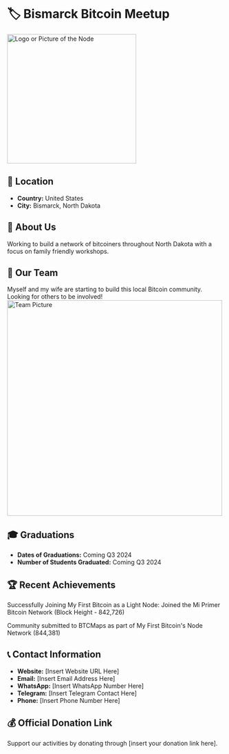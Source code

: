 # 🏷️ Bismarck Bitcoin Meetup
<img src="https://github.com/MyFirstBitcoin/Light-Node-Directory/blob/main/logo_placeholder.png" width="300" alt="Logo or Picture of the Node"> <!-- 1 picture maximum -->

## 📍 Location
- **Country:** United States
- **City:** Bismarck, North Dakota

## 📖 About Us
Working to build a network of bitcoiners throughout North Dakota with a focus on family friendly workshops. 

## 👥 Our Team
Myself and my wife are starting to build this local Bitcoin community. Looking for others to be involved!
<img src="https://github.com/MyFirstBitcoin/Light-Node-Directory/blob/main/Bart_Bitcoin_Diploma_1.jpg" width="500" alt="Team Picture"> <!-- 1 picture maximum -->

## 🎓 Graduations
- **Dates of Graduations:** Coming Q3 2024
- **Number of Students Graduated:** Coming Q3 2024

## 🏆 Recent Achievements
Successfully Joining My First Bitcoin as a Light Node: Joined the Mi Primer Bitcoin Network (Block Height - 842,726)

Community submitted to BTCMaps as part of My First Bitcoin's Node Network (844,381)

## 📞 Contact Information
- **Website:** [Insert Website URL Here]
- **Email:** [Insert Email Address Here]
- **WhatsApp:** [Insert WhatsApp Number Here]
- **Telegram:** [Insert Telegram Contact Here]
- **Phone:** [Insert Phone Number Here]

## 💰 Official Donation Link
Support our activities by donating through [insert your donation link here].
